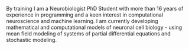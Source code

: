 By training I am a Neurobiologist PhD Student with more than 16 years of experience in programming and a keen interest in computational neuroscience and machine learning.
I am currently developing mathematical and computational models of neuronal cell biology - using mean field modeling of systems of partial differential equations and stochastic modeling.

<!--
**maxschelski/maxschelski** is a ✨ _special_ ✨ repository because its `README.md` (this file) appears on your GitHub profile.

Here are some ideas to get you started:

- 🔭 I’m currently working on ...
- 🌱 I’m currently learning ...
- 👯 I’m looking to collaborate on ...
- 🤔 I’m looking for help with ...
- 💬 Ask me about ...
- 📫 How to reach me: ...
- 😄 Pronouns: ...
- ⚡ Fun fact: ...
-->
